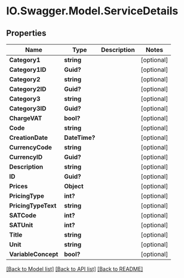 # IO.Swagger.Model.ServiceDetails
## Properties

Name | Type | Description | Notes
------------ | ------------- | ------------- | -------------
**Category1** | **string** |  | [optional] 
**Category1ID** | **Guid?** |  | [optional] 
**Category2** | **string** |  | [optional] 
**Category2ID** | **Guid?** |  | [optional] 
**Category3** | **string** |  | [optional] 
**Category3ID** | **Guid?** |  | [optional] 
**ChargeVAT** | **bool?** |  | [optional] 
**Code** | **string** |  | [optional] 
**CreationDate** | **DateTime?** |  | [optional] 
**CurrencyCode** | **string** |  | [optional] 
**CurrencyID** | **Guid?** |  | [optional] 
**Description** | **string** |  | [optional] 
**ID** | **Guid?** |  | [optional] 
**Prices** | **Object** |  | [optional] 
**PricingType** | **int?** |  | [optional] 
**PricingTypeText** | **string** |  | [optional] 
**SATCode** | **int?** |  | [optional] 
**SATUnit** | **int?** |  | [optional] 
**Title** | **string** |  | [optional] 
**Unit** | **string** |  | [optional] 
**VariableConcept** | **bool?** |  | [optional] 

[[Back to Model list]](../README.md#documentation-for-models) [[Back to API list]](../README.md#documentation-for-api-endpoints) [[Back to README]](../README.md)

